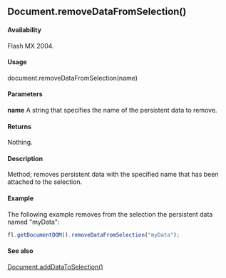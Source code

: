 ## Document.removeDataFromSelection()

#### Availability

Flash MX 2004.

#### Usage

document.removeDataFromSelection(name)

#### Parameters

**name** A string that specifies the name of the persistent data to remove.

#### Returns

Nothing.

#### Description

Method; removes persistent data with the specified name that has been attached to the selection.

#### Example

The following example removes from the selection the persistent data named "myData":

```javascript
fl.getDocumentDOM().removeDataFromSelection("myData");
```

#### See also

[Document.addDataToSelection()](../Document_object/Document2.md)
